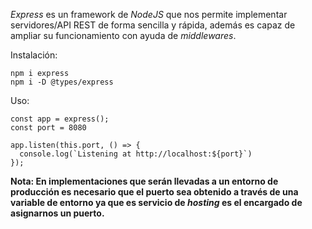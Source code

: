 *Express* es un framework de *NodeJS* que nos permite implementar servidores/API REST de forma sencilla y rápida, además es capaz de ampliar su funcionamiento con ayuda de *middlewares*.

Instalación:

```
npm i express
npm i -D @types/express
```

Uso:

```
const app = express();
const port = 8080

app.listen(this.port, () => {
  console.log(`Listening at http://localhost:${port}`)
});
```

**Nota: En implementaciones que serán llevadas a un entorno de producción es necesario que el puerto sea obtenido a través de una variable de entorno ya que es servicio de *hosting* es el encargado de asignarnos un puerto.**